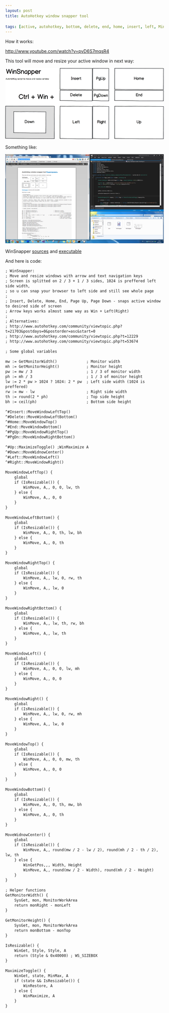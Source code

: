 ```yaml
---
layout: post
title: AutoHotkey window snapper tool

tags: [active, autohotkey, bottom, delete, end, home, insert, left, MinMax, MonitorWorkArea, pgdown, pgup, right, snap, SysGet, top, window, WinGet, WinGetPos, WinMaximize, WinMove, WinRestore, WS_SIZEBOX]
---
```


How it works:

http://www.youtube.com/watch?v=pvD6S7mqsR4

This tool will move and resize your active window in next way:

![screenshot](https://github.com/mac2000/WinSnapper/raw/master/WinSnapper.png)

Something like:

![screenshot](https://github.com/mac2000/WinSnapper/raw/master/Screen.png)

WinSnapper [sources](https://github.com/mac2000/WinSnapper/blob/master/WinSnapper.ahk) and [executable](https://github.com/mac2000/WinSnapper/raw/master/WinSnapper.exe)

And here is code:

    ; WinSnapper:
    ; Move and resize windows with arrow and text navigation keys
    ; Screen is splitted on 2 / 3 + 1 / 3 sides, 1024 is preffered left side width,
    ; so u can snap your browser to left side and still see whole page
    ;
    ; Insert, Delete, Home, End, Page Up, Page Down - snaps active window to desired side of screen
    ; Arrow keys works almost same way as Win + Left(Right)
    ;
    ; Alternatives:
    ; http://www.autohotkey.com/community/viewtopic.php?t=21703&postdays=0&postorder=asc&start=0
    ; http://www.autohotkey.com/community/viewtopic.php?t=12229
    ; http://www.autohotkey.com/community/viewtopic.php?t=53674

    ; Some global variables

    mw := GetMonitorWidth()             ; Monitor width
    mh := GetMonitorHeight()            ; Monitor height
    pw := mw / 3                        ; 1 / 3 of monitor width
    ph := mh / 3                        ; 1 / 3 of monitor height
    lw := 2 * pw > 1024 ? 1024: 2 * pw  ; Left side width (1024 is preffered)
    rw := mw - lw                       ; Right side width
    th := round(2 * ph)                 ; Top side height
    bh := ceil(ph)                      ; Bottom side height

    ^#Insert::MoveWindowLeftTop()
    ^#Delete::MoveWindowLeftBottom()
    ^#Home::MoveWindowTop()
    ^#End::MoveWindowBottom()
    ^#PgUp::MoveWindowRightTop()
    ^#PgDn::MoveWindowRightBottom()

    ^#Up::MaximizeToggle() ;WinMaximize A
    ^#Down::MoveWidnowCenter()
    ^#Left::MoveWindowLeft()
    ^#Right::MoveWindowRight()

    MoveWindowLeftTop() {
        global
        if (IsResizable()) {
            WinMove, A,, 0, 0, lw, th
        } else {
            WinMove, A,, 0, 0
        }
    }

    MoveWindowLeftBottom() {
        global
        if (IsResizable()) {
            WinMove, A,, 0, th, lw, bh
        } else {
            WinMove, A,, 0, th
        }
    }

    MoveWindowRightTop() {
        global
        if (IsResizable()) {
            WinMove, A,, lw, 0, rw, th
        } else {
            WinMove, A,, lw, 0
        }
    }

    MoveWindowRightBottom() {
        global
        if (IsResizable()) {
            WinMove, A,, lw, th, rw, bh
        } else {
            WinMove, A,, lw, th
        }
    }

    MoveWindowLeft() {
        global
        if (IsResizable()) {
            WinMove, A,, 0, 0, lw, mh
        } else {
            WinMove, A,, 0, 0
        }
    }

    MoveWindowRight() {
        global
        if (IsResizable()) {
            WinMove, A,, lw, 0, rw, mh
        } else {
            WinMove, A,, lw, 0
        }
    }

    MoveWindowTop() {
        global
        if (IsResizable()) {
            WinMove, A,, 0, 0, mw, th
        } else {
            WinMove, A,, 0, 0
        }
    }

    MoveWindowBottom() {
        global
        if (IsResizable()) {
            WinMove, A,, 0, th, mw, bh
        } else {
            WinMove, A,, 0, th
        }
    }

    MoveWidnowCenter() {
        global
        if (IsResizable()) {
            WinMove, A,, round(mw / 2 - lw / 2), round(mh / 2 - th / 2), lw, th
        } else {
            WinGetPos,,, Width, Height
            WinMove, A,, round(mw / 2 - Width), round(mh / 2 - Height)
        }
    }

    ; Helper functions
    GetMonitorWidth() {
        SysGet, mon, MonitorWorkArea
        return monRight - monLeft
    }

    GetMonitorHeight() {
        SysGet, mon, MonitorWorkArea
        return monBottom - monTop
    }

    IsResizable() {
        WinGet, Style, Style, A
        return (Style & 0x40000) ; WS_SIZEBOX
    }

    MaximizeToggle() {
        WinGet, state, MinMax, A
        if (state && IsResizable()) {
            WinRestore, A
        } else {
            WinMaximize, A
        }
    }
